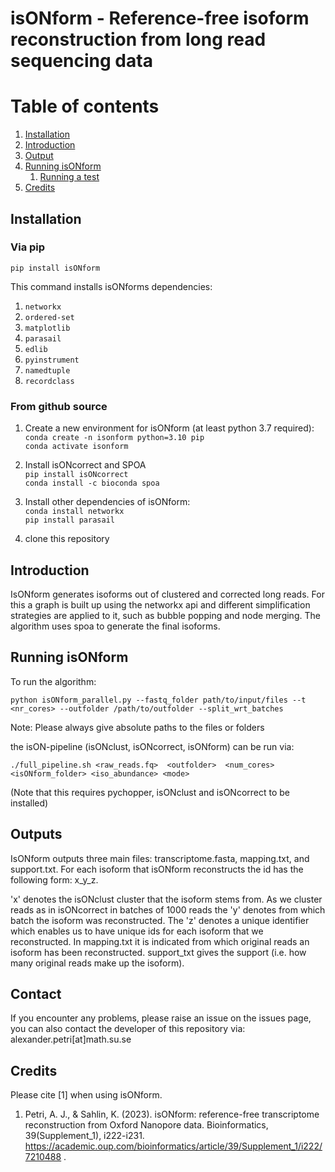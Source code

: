 # isONform - Reference-free isoform reconstruction from long read sequencing data
# Table of contents
1. [Installation](#installation)
2. [Introduction](#introduction)
3. [Output](#output) 
4. [Running isONform](#Running)
	1. [Running a test](#runtest)
5. [Credits](#credits)

## Installation <a name="installation"></a>


### Via pip
```
pip install isONform
```

This command installs isONforms dependencies:

1. `networkx`
2. `ordered-set`
3. `matplotlib`
4. `parasail`
5. `edlib`
6. `pyinstrument`
7. `namedtuple`
8. `recordclass`


### From github source
1. Create a new environment for isONform (at least python 3.7 required):<br />
		`conda create -n isonform python=3.10 pip` <br />
		`conda activate isonform` <br />
2.  Install isONcorrect and SPOA <br />
		`pip install isONcorrect` <br />
		`conda install -c bioconda spoa` <br />
3.  Install other dependencies of isONform:<br />
		`conda install networkx`<br />
		`pip install parasail`<br />

4. clone this repository


## Introduction <a name="introduction"></a>

IsONform generates isoforms out of clustered and corrected long reads.
For this a graph is built up using the networkx api and different simplification strategies are applied to it, such as bubble popping and node merging.
The algorithm uses spoa to generate the final isoforms.<br />


## Running isONform <a name="Running"></a>

To run the algorithm:<br />


```
python isONform_parallel.py --fastq_folder path/to/input/files --t <nr_cores> --outfolder /path/to/outfolder --split_wrt_batches 
```

Note: Please always give absolute paths to the files or folders

the isON-pipeline (isONclust, isONcorrect, isONform) can be run via:

```
./full_pipeline.sh <raw_reads.fq>  <outfolder>  <num_cores> <isONform_folder> <iso_abundance> <mode>
```
(Note that this requires pychopper, isONclust and isONcorrect to be installed)

## Outputs <a name="Outputs"></a>
IsONform outputs three main files: transcriptome.fasta, mapping.txt, and support.txt.
For each isoform that isONform reconstructs the id has the following form: x_y_z.

'x' denotes the isONclust cluster that the isoform stems from.
As we cluster reads as in isONcorrect in batches of 1000 reads the 'y' denotes from which batch the isoform was reconstructed.
The 'z' denotes a unique identifier which enables us to have unique ids for each isoform that we reconstructed.
In mapping.txt it is indicated from which original reads an isoform has been reconstructed.
support_txt gives the support (i.e. how many original reads make up the isoform).
## Contact <a name="Contact"></a>
If you encounter any problems, please raise an issue on the issues page, you can also contact the developer of this repository via:
alexander.petri[at]math.su.se


## Credits <a name="credits"></a>

Please cite [1] when using isONform.

1. Petri, A. J., & Sahlin, K. (2023). isONform: reference-free transcriptome reconstruction from Oxford Nanopore data. Bioinformatics, 39(Supplement_1), i222-i231. https://academic.oup.com/bioinformatics/article/39/Supplement_1/i222/7210488 .

